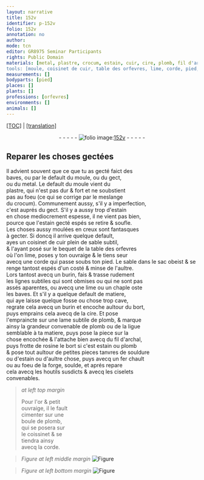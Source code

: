 ```yaml
---
layout: narrative
title: 152v
identifier: p-152v
folio: 152v
annotation: no
author:
mode: tcn
editor: GR8975 Seminar Participants
rights: Public Domain
materials: [metal, plastre, crocum, estain, cuir, cire, plomb, fil d'archal, rosine, souldure, fer, soulde, or]
tools: [moule, coisinet de cuir, table des orfevres, lime, corde, pied, sac, burin, chaple, lame subtile de plomb, fil d'archal, forge, ciselets, coissinet]
measurements: []
bodyparts: [pied]
places: []
plants: []
professions: [orfevres]
environments: []
animals: []
---
```


<p><a href="{{ site.baseurl }}/normalized/">[TOC]</a> | <a href="{{ site.baseurl }}/texts/p-152v_tl/" target="_blank">[translation]</a></p><div class="folio" align="center">- - - - - <a href="http://gallica.bnf.fr/ark:/12148/btv1b10500001g/f310.image" target="_blank"><img src="https://cu-mkp.github.io/2017-workshop-edition/assets/photo-icon.png" alt="folio image: " style="display:inline-block; margin-bottom:-3px;"/>152v</a> - - - - - </div>  
  

## Reparer les choses gectées

 
 Il advient souvent que ce que tu as gecté faict des<br/> baves, ou par le default du <span class="tl">moule</span>, ou du gect,<br/> ou du <span class="m">metal</span>. Le default du <span class="tl">moule</span> vient du<br/> <span class="m">plastre</span>, qui n'est pas dur & fort et ne soubstient<br/> pas au foeu (ce qui se corrige par le meslange<br/> du <span class="m">crocum</span>). Communem<span class="exp">ent</span> aussy, s'il y a imperfection,<br/> c'est auprés du gect. S'il y a aussy trop d'<span class="m">estain</span><br/> en chose mediocrem<span class="exp">ent</span> espesse, il ne vient pas bien,<br/> pource que l'<span class="m">estain</span> gecté espés se retire & soufle.<br/> Les choses aussy moulées en creux sont fantasques<br/> à gecter. Si doncq il arrive quelque default,<br/> ayes un <span class="tl">coisinet de <span class="m">cuir</span></span> plein de sable subtil,<br/> & l'ayant posé sur le bequet de la <span class="tl">table des <span class="pro">orfevres</span></span><br/> où l'on <span class="tl">lime</span>, poses y ton ouvraige & le tiens seur<br/> avecq une <span class="tl">corde</span> <span class="add">qui passe soubs ton <span class="tl"><span class="bp">pied</span></span></span>. Le sable dans le <span class="tl">sac</span> obeist & se<br/> renge tantost espés d'un costé & minse de l'aultre.<br/> Lors tantost avecq un <span class="tl">burin</span>, fais & trasse rudement<br/> les lignes subtiles qui sont obmises ou qui ne sont pas<br/> assés aparentes, ou avecq une <span class="tl">lime</span> ou un <span class="tl">chaple</span> oste<br/> les baves. Et s'il y a quelque default de matiere,<br/> qui aye laisse quelque fosse ou chose trop cave,<br/> regrate cela avecq un <span class="tl">burin</span> et encoche aultour du bort,<br/> puys emprains cela avecq de la <span class="m">cire</span>. Et pose<br/> l'empraincte sur une <span class="tl">lame subtile de <span class="m">plomb</span></span>, & marque<br/> ainsy la grandeur convenable de <span class="m">plomb</span> ou de la ligue<br/> semblable à ta matiere, puys pose la piece sur la<br/> chose encochée & l'attache bien avecq du <span class="tl"><span class="m">fil d'archal</span></span>,<br/> puys frotte de <span class="m">rosine</span> le bort si c'est <span class="m">estain</span> ou <span class="m">plomb</span><br/> & pose tout aultour de petites pieces tanvres de <span class="m">souldure</span><br/> ou d'<span class="m">estain</span> ou d'aultre chose, puys avecq un <span class="m">fer</span> chault<br/> ou au foeu de la <span class="tl">forge</span>, <span class="m">soulde</span>, et aprés repare<br/> cela avecq les houtils susdicts & avecq les <span class="tl">ciselets</span><br/> convenables.
 
> *at left top margin*
> 
> 
>  Pour l'<span class="m">or</span> & petit<br/> ouvraige, il le fault<br/> cimenter sur une<br/> boule de <span class="m">plomb</span>,<br/> qui se posera sur<br/> le <span class="tl">coissinet</span> & se<br/> tiendra ainsy<br/> avecq la <span class="tl">corde</span>.
 
> *Figure*
> *at left middle margin*
> <a href="https://drive.google.com/open?id=0B9-oNrvWdlO5S3NpRV82clA2UVE" target="_blank"><img src="https://cu-mkp.github.io/GR8975-edition/assets/photo-icon.png" alt="Figure" style="display:inline-block; margin-bottom:-3px;"/></a>
 
> *Figure*
> *at left bottom margin*
> <a href="https://drive.google.com/open?id=0B9-oNrvWdlO5cWhfVmhvbWszZlE" target="_blank"><img src="https://cu-mkp.github.io/GR8975-edition/assets/photo-icon.png" alt="Figure" style="display:inline-block; margin-bottom:-3px;"/></a>
 
